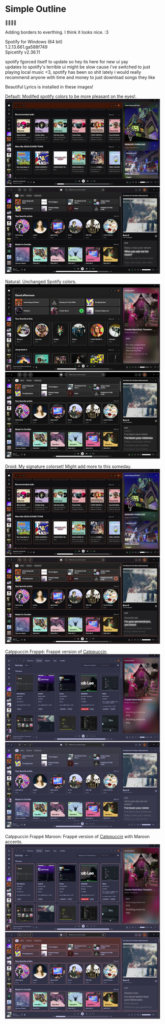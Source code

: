 # Simple Outline
🏳️‍⚧️🏳️‍🌈

Adding borders to everthing. I think it looks nice. :3

Spotify for Windows (64 bit) <br>
1.2.13.661.ga588f749 <br>
Spicetify v2.36.11

spotify fgorced itself to update so hey its here for new ui yay <br>
updates to spotify's terrible ui might be slow cause i've switched to just playing local music <3, spotify has been so shit lately i would really recommend anyone with time and money to just download songs they like

Beautiful Lyrics is installed in these images!

Default:
Modifed spotify colors to be more pleasant on the eyes!.
![Default](https://github.com/Droidiar/simpleoutline-spicetify/raw/main/images/default.webp)
![Default - New UI](https://github.com/Droidiar/simpleoutline-spicetify/blob/main/images/new%20ui%20default.png?raw=true)

Natural:
Unchanged Spotify colors.
![Natural](https://github.com/Droidiar/simpleoutline-spicetify/raw/main/images/natural.webp)
![Natural - New UI](https://github.com/Droidiar/simpleoutline-spicetify/blob/main/images/new%20ui%20natural.png?raw=true)

Droid:
My signature colorset! Might add more to this someday.
![Droid](https://github.com/Droidiar/simpleoutline-spicetify/raw/main/images/droid.webp)
![Droid - New Ui](https://github.com/Droidiar/simpleoutline-spicetify/blob/main/images/new%20ui%20droid.png?raw=true)

Catppuccin Frappé:
Frappé version of [Catppuccin](https://github.com/catppuccin/catppuccin).
![Catppuccin Frappé](https://github.com/Droidiar/simpleoutline-spicetify/raw/main/images/catfrap.webp)
![Catppuccin Frappe - New UI](https://github.com/Droidiar/simpleoutline-spicetify/blob/main/images/new%20ui%20catppuccin%20frappe.png?raw=true)

Catppuccin Frappé Maroon:
Frappé version of [Catppuccin](https://github.com/catppuccin/catppuccin) with Maroon accents.
![Catppuccin Frappé Maroon](https://github.com/Droidiar/simpleoutline-spicetify/raw/main/images/catfrapmar.webp)
![Catppuccin Frappe Maroon - New UI](https://github.com/Droidiar/simpleoutline-spicetify/blob/main/images/new%20ui%20catppuccin%20frappe%20maroon.png?raw=true)
